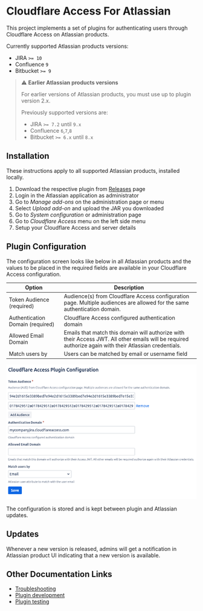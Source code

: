 # Cloudflare Access For Atlassian

This project implements a set of plugins for authenticating users through Cloudflare Access on Atlassian products.

Currently supported Atlassian products versions:
- JIRA `>= 10`
- Confluence  `9` 
- Bitbucket `>= 9`

> ⚠️ **Earlier Atlassian products versions**
>
> For earlier versions of Atlassian products, you must use up to plugin version 2.x.
> 
> Previously supported versions are:
> - JIRA `>= 7.2` until `9.x` 
> - Confluence  `6`,`7`,`8`
> - Bitbucket `>= 6.x` until `8.x`

## Installation

These instructions apply to all supported Atlassian products, installed locally.
 
1. Download the respective plugin from [Releases](https://github.com/cloudflare/cloudflare-access-for-atlassian/releases) page
1. Login in the Atlassian application as administrator
1. Go to *Manage add-ons* on the administration page or menu
1. Select *Upload add-on* and upload the JAR you downloaded
1. Go to *System configuration* or administration page
1. Go to *Cloudflare Access* menu on the left side menu
1. Setup your Cloudflare Access and server details

## Plugin Configuration

The configuration screen looks like below in all Atlassian products and the values to be placed in the required 
fields are available in your Cloudflare Access configuration.

| Option                           | Description                                                                                                                                             |
|----------------------------------|---------------------------------------------------------------------------------------------------------------------------------------------------------|
| Token Audience (required)        | Audience(s) from Cloudflare Access configuration page. Multiple audiences are allowed for the same authentication domain.                               |
| Authentication Domain (required) | Cloudflare Access configured authentication domain                                                                                                      |
| Allowed Email Domain             | Emails that match this domain will authorize with their Access JWT. All other emails will be required authorize again with their Atlassian credentials. |
| Match users by                   | Users can be matched by email or username field                                                                                                         |

![PLugin configuration screen](docs/images/configuration-screen.png)

The configuration is stored and is kept between plugin and Atlassian updates.

## Updates

Whenever a new version is released, admins will get a notification in Atlassian product UI indicating that 
a new version is available.

## Other Documentation Links

- [Troubleshooting](docs/Troubleshooting.md)
- [Plugin development](docs/Development.md)
- [Plugin testing](docs/Testing.md)